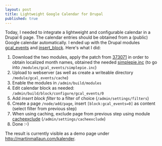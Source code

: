 ```yaml
---
layout: post
title: Lightweight Google Calendar for Drupal
published: true
---
```

Today, I needed to integrate a lightweight and configurable calendar in a Drupal 6 page. The calendar entries should be obtained from a (public) Google calendar automatically. I ended up with the Drupal modules [gcal\_events](https://drupal.org/project/gcal_events) and [insert\_block](https://drupal.org/project/insert_block). Here's what I did:

1.  Download the two modules, apply the patch from [373071](https://drupal.org/node/373071) in order to obtain localized month names, obtained the needed [simplepie.inc](http://dev.simplepie.org/SimplePie.compiled.php) (to go into `/modules/gcal_events/simplepie.inc`)
2.  Upload to webserver (as well as create a writeable directory `/module/gcal_events/cache`)
3.  Enable the modules in `/admin/build/modules`
4.  Edit calendar block as needed: `/admin/build/block/configure/gcal_events/0`
5.  Add *insert block filter* to a filter of choice (`/admin/settings/filters`)
6.  Create a page `/node/add/page`, insert `[block:gcal_events=0]` as content (select filter from previous step)
7.  When using caching, exclude page from previous step using module [cacheexclude](https://drupal.org/project/cacheexclude) (`/admin/settings/cacheexclude`)
8.  Done :-)

The result is currently visible as a demo page under <http://martinmallaun.com/kalender>.
